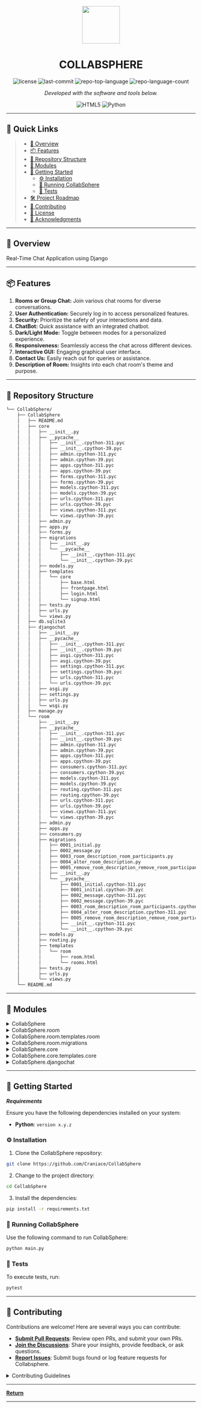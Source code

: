 <p align="center">
  <img src="https://img.icons8.com/external-tal-revivo-filled-tal-revivo/96/external-markdown-a-lightweight-markup-language-with-plain-text-formatting-syntax-logo-filled-tal-revivo.png" width="100" />
</p>
<p align="center">
    <h1 align="center">COLLABSPHERE</h1>
</p>
<p align="center">
	<img src="https://img.shields.io/github/license/Craniace/CollabSphere?style=flat&color=0080ff" alt="license">
	<img src="https://img.shields.io/github/last-commit/Craniace/CollabSphere?style=flat&logo=git&logoColor=white&color=0080ff" alt="last-commit">
	<img src="https://img.shields.io/github/languages/top/Craniace/CollabSphere?style=flat&color=0080ff" alt="repo-top-language">
	<img src="https://img.shields.io/github/languages/count/Craniace/CollabSphere?style=flat&color=0080ff" alt="repo-language-count">
<p>
<p align="center">
		<em>Developed with the software and tools below.</em>
</p>
<p align="center">
	<img src="https://img.shields.io/badge/HTML5-E34F26.svg?style=flat&logo=HTML5&logoColor=white" alt="HTML5">
	<img src="https://img.shields.io/badge/Python-3776AB.svg?style=flat&logo=Python&logoColor=white" alt="Python">
</p>
<hr>

## 🔗 Quick Links

> - [📍 Overview](#-overview)
> - [📦 Features](#-features)
> - [📂 Repository Structure](#-repository-structure)
> - [🧩 Modules](#-modules)
> - [🚀 Getting Started](#-getting-started)
>   - [⚙️ Installation](#️-installation)
>   - [🤖 Running CollabSphere](#-running-CollabSphere)
>   - [🧪 Tests](#-tests)
> - [🛠 Project Roadmap](#-project-roadmap)
> - [🤝 Contributing](#-contributing)
> - [📄 License](#-license)
> - [👏 Acknowledgments](#-acknowledgments)

---

## 📍 Overview

Real-Time Chat Application using Django

---

## 📦 Features

1. **Rooms or Group Chat:** Join various chat rooms for diverse conversations.
2. **User Authentication:** Securely log in to access personalized features.
3. **Security:** Prioritize the safety of your interactions and data.
4. **ChatBot:** Quick assistance with an integrated chatbot.
5. **Dark/Light Mode:** Toggle between modes for a personalized experience.
6. **Responsiveness:** Seamlessly access the chat across different devices.
7. **Interactive GUI:** Engaging graphical user interface.
8. **Contact Us:** Easily reach out for queries or assistance.
9. **Description of Room:** Insights into each chat room's theme and purpose.

---

## 📂 Repository Structure

```sh
└── CollabSphere/
    ├── CollabSphere
    │   ├── README.md
    │   ├── core
    │   │   ├── __init__.py
    │   │   ├── __pycache__
    │   │   │   ├── __init__.cpython-311.pyc
    │   │   │   ├── __init__.cpython-39.pyc
    │   │   │   ├── admin.cpython-311.pyc
    │   │   │   ├── admin.cpython-39.pyc
    │   │   │   ├── apps.cpython-311.pyc
    │   │   │   ├── apps.cpython-39.pyc
    │   │   │   ├── forms.cpython-311.pyc
    │   │   │   ├── forms.cpython-39.pyc
    │   │   │   ├── models.cpython-311.pyc
    │   │   │   ├── models.cpython-39.pyc
    │   │   │   ├── urls.cpython-311.pyc
    │   │   │   ├── urls.cpython-39.pyc
    │   │   │   ├── views.cpython-311.pyc
    │   │   │   └── views.cpython-39.pyc
    │   │   ├── admin.py
    │   │   ├── apps.py
    │   │   ├── forms.py
    │   │   ├── migrations
    │   │   │   ├── __init__.py
    │   │   │   └── __pycache__
    │   │   │       ├── __init__.cpython-311.pyc
    │   │   │       └── __init__.cpython-39.pyc
    │   │   ├── models.py
    │   │   ├── templates
    │   │   │   └── core
    │   │   │       ├── base.html
    │   │   │       ├── frontpage.html
    │   │   │       ├── login.html
    │   │   │       └── signup.html
    │   │   ├── tests.py
    │   │   ├── urls.py
    │   │   └── views.py
    │   ├── db.sqlite3
    │   ├── djangochat
    │   │   ├── __init__.py
    │   │   ├── __pycache__
    │   │   │   ├── __init__.cpython-311.pyc
    │   │   │   ├── __init__.cpython-39.pyc
    │   │   │   ├── asgi.cpython-311.pyc
    │   │   │   ├── asgi.cpython-39.pyc
    │   │   │   ├── settings.cpython-311.pyc
    │   │   │   ├── settings.cpython-39.pyc
    │   │   │   ├── urls.cpython-311.pyc
    │   │   │   └── urls.cpython-39.pyc
    │   │   ├── asgi.py
    │   │   ├── settings.py
    │   │   ├── urls.py
    │   │   └── wsgi.py
    │   ├── manage.py
    │   └── room
    │       ├── __init__.py
    │       ├── __pycache__
    │       │   ├── __init__.cpython-311.pyc
    │       │   ├── __init__.cpython-39.pyc
    │       │   ├── admin.cpython-311.pyc
    │       │   ├── admin.cpython-39.pyc
    │       │   ├── apps.cpython-311.pyc
    │       │   ├── apps.cpython-39.pyc
    │       │   ├── consumers.cpython-311.pyc
    │       │   ├── consumers.cpython-39.pyc
    │       │   ├── models.cpython-311.pyc
    │       │   ├── models.cpython-39.pyc
    │       │   ├── routing.cpython-311.pyc
    │       │   ├── routing.cpython-39.pyc
    │       │   ├── urls.cpython-311.pyc
    │       │   ├── urls.cpython-39.pyc
    │       │   ├── views.cpython-311.pyc
    │       │   └── views.cpython-39.pyc
    │       ├── admin.py
    │       ├── apps.py
    │       ├── consumers.py
    │       ├── migrations
    │       │   ├── 0001_initial.py
    │       │   ├── 0002_message.py
    │       │   ├── 0003_room_description_room_participants.py
    │       │   ├── 0004_alter_room_description.py
    │       │   ├── 0005_remove_room_description_remove_room_participants.py
    │       │   ├── __init__.py
    │       │   └── __pycache__
    │       │       ├── 0001_initial.cpython-311.pyc
    │       │       ├── 0001_initial.cpython-39.pyc
    │       │       ├── 0002_message.cpython-311.pyc
    │       │       ├── 0002_message.cpython-39.pyc
    │       │       ├── 0003_room_description_room_participants.cpython-311.pyc
    │       │       ├── 0004_alter_room_description.cpython-311.pyc
    │       │       ├── 0005_remove_room_description_remove_room_participants.cpython-311.pyc
    │       │       ├── __init__.cpython-311.pyc
    │       │       └── __init__.cpython-39.pyc
    │       ├── models.py
    │       ├── routing.py
    │       ├── templates
    │       │   └── room
    │       │       ├── room.html
    │       │       └── rooms.html
    │       ├── tests.py
    │       ├── urls.py
    │       └── views.py
    └── README.md
```

---

## 🧩 Modules

<details closed><summary>CollabSphere</summary>

| File                                                                                     | Summary                                            |
| ---                                                                                      | ---                                                |
| [manage.py](https://github.com/Craniace/CollabSphere/blob/master/CollabSphere/manage.py) | HTTP error 401 for prompt `CollabSphere/manage.py` |

</details>

<details closed><summary>CollabSphere.room</summary>

| File                                                                                                | Summary                                                    |
| ---                                                                                                 | ---                                                        |
| [admin.py](https://github.com/Craniace/CollabSphere/blob/master/CollabSphere/room/admin.py)         | HTTP error 401 for prompt `CollabSphere/room/admin.py`     |
| [apps.py](https://github.com/Craniace/CollabSphere/blob/master/CollabSphere/room/apps.py)           | HTTP error 401 for prompt `CollabSphere/room/apps.py`      |
| [tests.py](https://github.com/Craniace/CollabSphere/blob/master/CollabSphere/room/tests.py)         | HTTP error 401 for prompt `CollabSphere/room/tests.py`     |
| [views.py](https://github.com/Craniace/CollabSphere/blob/master/CollabSphere/room/views.py)         | HTTP error 401 for prompt `CollabSphere/room/views.py`     |
| [consumers.py](https://github.com/Craniace/CollabSphere/blob/master/CollabSphere/room/consumers.py) | HTTP error 401 for prompt `CollabSphere/room/consumers.py` |
| [routing.py](https://github.com/Craniace/CollabSphere/blob/master/CollabSphere/room/routing.py)     | HTTP error 401 for prompt `CollabSphere/room/routing.py`   |
| [urls.py](https://github.com/Craniace/CollabSphere/blob/master/CollabSphere/room/urls.py)           | HTTP error 401 for prompt `CollabSphere/room/urls.py`      |
| [models.py](https://github.com/Craniace/CollabSphere/blob/master/CollabSphere/room/models.py)       | HTTP error 401 for prompt `CollabSphere/room/models.py`    |

</details>

<details closed><summary>CollabSphere.room.templates.room</summary>

| File                                                                                                           | Summary                                                                 |
| ---                                                                                                            | ---                                                                     |
| [room.html](https://github.com/Craniace/CollabSphere/blob/master/CollabSphere/room/templates/room/room.html)   | HTTP error 401 for prompt `CollabSphere/room/templates/room/room.html`  |
| [rooms.html](https://github.com/Craniace/CollabSphere/blob/master/CollabSphere/room/templates/room/rooms.html) | HTTP error 401 for prompt `CollabSphere/room/templates/room/rooms.html` |

</details>

<details closed><summary>CollabSphere.room.migrations</summary>

| File                                                                                                                                                                                                   | Summary                                                                                                           |
| ---                                                                                                                                                                                                    | ---                                                                                                               |
| [0003_room_description_room_participants.py](https://github.com/Craniace/CollabSphere/blob/master/CollabSphere/room/migrations/0003_room_description_room_participants.py)                             | HTTP error 401 for prompt `CollabSphere/room/migrations/0003_room_description_room_participants.py`               |
| [0001_initial.py](https://github.com/Craniace/CollabSphere/blob/master/CollabSphere/room/migrations/0001_initial.py)                                                                                   | HTTP error 401 for prompt `CollabSphere/room/migrations/0001_initial.py`                                          |
| [0002_message.py](https://github.com/Craniace/CollabSphere/blob/master/CollabSphere/room/migrations/0002_message.py)                                                                                   | HTTP error 401 for prompt `CollabSphere/room/migrations/0002_message.py`                                          |
| [0004_alter_room_description.py](https://github.com/Craniace/CollabSphere/blob/master/CollabSphere/room/migrations/0004_alter_room_description.py)                                                     | HTTP error 401 for prompt `CollabSphere/room/migrations/0004_alter_room_description.py`                           |
| [0005_remove_room_description_remove_room_participants.py](https://github.com/Craniace/CollabSphere/blob/master/CollabSphere/room/migrations/0005_remove_room_description_remove_room_participants.py) | HTTP error 401 for prompt `CollabSphere/room/migrations/0005_remove_room_description_remove_room_participants.py` |

</details>

<details closed><summary>CollabSphere.core</summary>

| File                                                                                          | Summary                                                 |
| ---                                                                                           | ---                                                     |
| [admin.py](https://github.com/Craniace/CollabSphere/blob/master/CollabSphere/core/admin.py)   | HTTP error 401 for prompt `CollabSphere/core/admin.py`  |
| [apps.py](https://github.com/Craniace/CollabSphere/blob/master/CollabSphere/core/apps.py)     | HTTP error 401 for prompt `CollabSphere/core/apps.py`   |
| [tests.py](https://github.com/Craniace/CollabSphere/blob/master/CollabSphere/core/tests.py)   | HTTP error 401 for prompt `CollabSphere/core/tests.py`  |
| [views.py](https://github.com/Craniace/CollabSphere/blob/master/CollabSphere/core/views.py)   | HTTP error 401 for prompt `CollabSphere/core/views.py`  |
| [urls.py](https://github.com/Craniace/CollabSphere/blob/master/CollabSphere/core/urls.py)     | HTTP error 401 for prompt `CollabSphere/core/urls.py`   |
| [forms.py](https://github.com/Craniace/CollabSphere/blob/master/CollabSphere/core/forms.py)   | HTTP error 401 for prompt `CollabSphere/core/forms.py`  |
| [models.py](https://github.com/Craniace/CollabSphere/blob/master/CollabSphere/core/models.py) | HTTP error 401 for prompt `CollabSphere/core/models.py` |

</details>

<details closed><summary>CollabSphere.core.templates.core</summary>

| File                                                                                                                   | Summary                                                                     |
| ---                                                                                                                    | ---                                                                         |
| [login.html](https://github.com/Craniace/CollabSphere/blob/master/CollabSphere/core/templates/core/login.html)         | HTTP error 401 for prompt `CollabSphere/core/templates/core/login.html`     |
| [frontpage.html](https://github.com/Craniace/CollabSphere/blob/master/CollabSphere/core/templates/core/frontpage.html) | HTTP error 401 for prompt `CollabSphere/core/templates/core/frontpage.html` |
| [base.html](https://github.com/Craniace/CollabSphere/blob/master/CollabSphere/core/templates/core/base.html)           | HTTP error 401 for prompt `CollabSphere/core/templates/core/base.html`      |
| [signup.html](https://github.com/Craniace/CollabSphere/blob/master/CollabSphere/core/templates/core/signup.html)       | HTTP error 401 for prompt `CollabSphere/core/templates/core/signup.html`    |

</details>

<details closed><summary>CollabSphere.djangochat</summary>

| File                                                                                                    | Summary                                                         |
| ---                                                                                                     | ---                                                             |
| [asgi.py](https://github.com/Craniace/CollabSphere/blob/master/CollabSphere/djangochat/asgi.py)         | HTTP error 401 for prompt `CollabSphere/djangochat/asgi.py`     |
| [wsgi.py](https://github.com/Craniace/CollabSphere/blob/master/CollabSphere/djangochat/wsgi.py)         | HTTP error 401 for prompt `CollabSphere/djangochat/wsgi.py`     |
| [urls.py](https://github.com/Craniace/CollabSphere/blob/master/CollabSphere/djangochat/urls.py)         | HTTP error 401 for prompt `CollabSphere/djangochat/urls.py`     |
| [settings.py](https://github.com/Craniace/CollabSphere/blob/master/CollabSphere/djangochat/settings.py) | HTTP error 401 for prompt `CollabSphere/djangochat/settings.py` |

</details>

---

## 🚀 Getting Started

***Requirements***

Ensure you have the following dependencies installed on your system:

* **Python**: `version x.y.z`

### ⚙️ Installation

1. Clone the CollabSphere repository:

```sh
git clone https://github.com/Craniace/CollabSphere
```

2. Change to the project directory:

```sh
cd CollabSphere
```

3. Install the dependencies:

```sh
pip install -r requirements.txt
```

### 🤖 Running CollabSphere

Use the following command to run CollabSphere:

```sh
python main.py
```

### 🧪 Tests

To execute tests, run:

```sh
pytest
```

---
## 🤝 Contributing

Contributions are welcome! Here are several ways you can contribute:

- **[Submit Pull Requests](https://github.com/Craniace/CollabSphere/blob/main/CONTRIBUTING.md)**: Review open PRs, and submit your own PRs.
- **[Join the Discussions](https://github.com/Craniace/CollabSphere/discussions)**: Share your insights, provide feedback, or ask questions.
- **[Report Issues](https://github.com/Craniace/CollabSphere/issues)**: Submit bugs found or log feature requests for Collabsphere.

<details closed>
    <summary>Contributing Guidelines</summary>

1. **Fork the Repository**: Start by forking the project repository to your GitHub account.
2. **Clone Locally**: Clone the forked repository to your local machine using a Git client.
   ```sh
   git clone https://github.com/Craniace/CollabSphere
   ```
3. **Create a New Branch**: Always work on a new branch, giving it a descriptive name.
   ```sh
   git checkout -b new-feature-x
   ```
4. **Make Your Changes**: Develop and test your changes locally.
5. **Commit Your Changes**: Commit with a clear message describing your updates.
   ```sh
   git commit -m 'Implemented new feature x.'
   ```
6. **Push to GitHub**: Push the changes to your forked repository.
   ```sh
   git push origin new-feature-x
   ```
7. **Submit a Pull Request**: Create a PR against the original project repository. Clearly describe the changes and their motivations.

Once your PR is reviewed and approved, it will be merged into the main branch.

</details>

---

[**Return**](#-quick-links)

---


